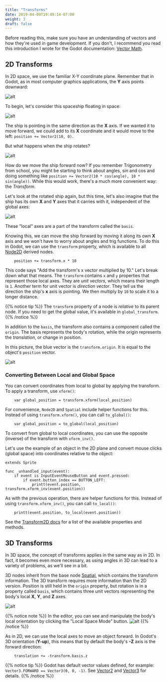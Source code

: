 ```yaml
---
title: "Transforms"
date: 2019-04-09T19:49:14-07:00
weight: 3
draft: false
---
```


Before reading this, make sure you have an understanding of vectors and how they're used in game development. If you don't, I recommend you read this introduction I wrote for the Godot documentation:
[Vector Math](https://docs.godotengine.org/en/latest/tutorials/math/vector_math.html).

## 2D Transforms

In 2D space, we use the familiar X-Y coordinate plane. Remember that in Godot, as in most computer graphics applications, the **Y** axis points downward:

![alt](/godot_recipes/img/0_2d_coordinate_plane.png?width=250px)

To begin, let's consider this spaceship floating in space:

![alt](/godot_recipes/img/0_2d_rocket1.png?width=250px)

The ship is pointing in the same direction as the **X** axis. If we wanted it to move forward, we could add to its **X** coordinate and it would move to the left: `position += Vector2(10, 0)`.

But what happens when the ship rotates?

![alt](/godot_recipes/img/0_2d_rocket2.png?width=250px)

How do we move the ship forward now? If you remember Trigonometry from school, you might be starting to think about angles, sin and cos and doing something like `position += Vector2(10 * cos(angle), 10 * sin(angle))`. While this would work, there's a much more convenient way: the _Transform_.

Let's look at the rotated ship again, but this time, let's also imagine that the ship has its own **X** and **Y** axes that it carries with it, independent of the global axes:

![alt](/godot_recipes/img/0_2d_rocket3.png?width=250px)

These "local" axes are a part of the transform called the `basis`.

Knowing this, we can move the ship forward by moving it along its own **X** axis and we won't have to worry about angles and trig functions. To do this in Godot, we can use the `transform` property, which is available to all [Node2D]([https://link](https://docs.godotengine.org/en/latest/classes/class_node2d.html)) derived nodes.

```gdscript
    position += transform.x * 10
```

This code says "Add the transform's x vector multiplied by 10." Let's break down what that means. The `transform` contains `x` and `y` properties that represent those local axes. They are _unit vectors_, which means their length is `1`. Another term for unit vector is _direction vector_. They tell us the direction the ship's **x** axis is pointing. We then multiply by `10` to scale it to a longer distance.

{{% notice tip %}}
The `transform` property of a node is _relative_ to its parent node. If you need to get the global value, it's available in `global_transform`.
{{% /notice %}}

In addition to the `basis`, the transform also contains a component called the `origin`. The basis represents the body's rotation, while the origin represents the _translation_, or change in position.

In this picture, the blue vector is the `transform.origin`. It is equal to the object's `position` vector.

![alt](/godot_recipes/img/0_2d_rocket4.png?width=250px)

### Converting Between Local and Global Space

You can convert coordinates from local to global by applying the transform. To apply a transform, use `xform()`:

```gdscript
    var global_position = transform.xform(local_position)
```

For convenience, `Node2D` and `Spatial` include helper functions for this. Instead of using `transform.xform()`, you can call `to_global()`:

```gdscript
    var global_position = to_global(local_position)
```

To convert from global to local coordinates, you can use the opposite (inverse) of the transform with `xform_inv()`.

Let's use the example of an object in the 2D plane and convert mouse clicks (global space) into coordinates relative to the object:

```gdscript
extends Sprite

func _unhandled_input(event):
    if event is InputEventMouseButton and event.pressed:
        if event.button_index == BUTTON_LEFT:
            printt(event.position, transform.xform_inv(event.position))
```

As with the previous operation, there are helper functions for this. Instead of using `transform.xform_inv()`, you can call `to_local()`:

```gdscript
    printt(event.position, to_local(event.position))
```

See the [Transform2D docs](https://docs.godotengine.org/en/latest/classes/class_transform2d.html) for a list of the available properties and methods.

## 3D Transforms

In 3D space, the concept of transforms applies in the same way as in 2D. In fact, it becomes even more necessary, as using angles in 3D can lead to a variety of problems, as we'll see in a bit.

3D nodes inherit from the base node [Spatial]([https://link](https://docs.godotengine.org/en/latest/classes/class_spatial.html)), which contains the transform information. The 3D transform requires more information than the 2D version. Position is still held in the `origin` property, but rotation is in a property called `basis`, which contains three unit vectors representing the body's local **X**, **Y**, and **Z** axes.

![alt](/godot_recipes/img/3d_intro_gizmo.png)

{{% notice note %}}
In the editor, you can see and manipulate the body's local orientation by clicking the "Local Space Mode" button.
![alt](/godot_recipes/img/3d_intro_local_space.png)
{{% /notice %}}

As in 2D, we can use the local axes to move an object forward. In Godot's 3D orientation (**Y-up**), this means that by default the body's **-Z** axis is the forward direction:

```gdscript
    translation += -transform.basis.z
```

{{% notice tip %}}
Godot has default vector values defined, for example: `Vector3.FORWARD == Vector3(0, 0, -1)`. See [Vector2](https://docs.godotengine.org/en/latest/classes/class_vector2.html) and [Vector3](https://docs.godotengine.org/en/latest/classes/class_vector3.html) for details.
{{% /notice %}}

